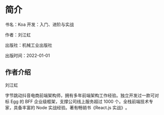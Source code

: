# 简介

书名：Koa 开发：入门、进阶与实战

作者：刘江虹

出版社：机械工业出版社

出版时间：2022-01-01

## 作者介绍

刘江虹

字节跳动抖音电商前端架构师，拥有多年前端架构工作经验。独立开发过一款可对标 Egg 的 BFF 企业级框架，支撑公司线上服务超过 1000 个。全栈前端技术专家，具备丰富的 Node 实战经验。著有畅销书《React.js 实战》​。
